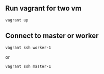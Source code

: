 ## Run vagrant for two vm

```
vagrant up
```

## Connect to master or worker

```
vagrant ssh worker-1
```
 
or


```
vagrant ssh master-1
``` 
